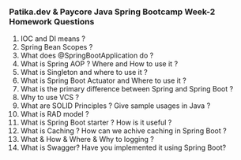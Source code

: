 
### Patika.dev & Paycore Java Spring Bootcamp Week-2 Homework Questions


1.  IOC and DI means ?
2.  Spring Bean Scopes ?
3.  What does @SpringBootApplication do ?
4.  What is Spring AOP ? Where and How to use it ?
5.  What is Singleton and where to use it ?
6.  What is Spring Boot Actuator and Where to use it ?
7.  What is the primary difference between Spring and Spring Boot ?
8.  Why to use VCS ?
9.  What are SOLID Principles ? Give sample usages in Java ?
10. What is RAD model ?
11. What is Spring Boot starter ? How is it useful ?
12. What is Caching ? How can we achive caching in Spring Boot ?
13. What & How & Where & Why to logging ?
14. What is Swagger? Have you implemented it using Spring Boot?

